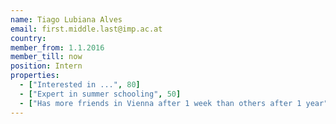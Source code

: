 ```yaml
---
name: Tiago Lubiana Alves
email: first.middle.last@imp.ac.at
country: 
member_from: 1.1.2016
member_till: now
position: Intern
properties:
  - ["Interested in ...", 80]
  - ["Expert in summer schooling", 50]
  - ["Has more friends in Vienna after 1 week than others after 1 year", 17]
---
```

